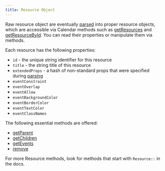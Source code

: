 ```yaml
---
title: Resource Object
---
```


Raw resource object are eventually [parsed](resource-parsing) into proper resource objects, which are accessible via Calendar methods such as [getResources](getResources) and [getResourceById](getResourceById). You can read their properties or manipulate them via methods.

Each resource has the following properties:

- `id` - the unique string identifier for this resource
- `title` - the string title of this resource
- `extendedProps` - a hash of non-standard props that were specified during [parsing](resource-parsing)
- `eventConstraint`
- `eventOverlap`
- `eventAllow`
- `eventBackgroundColor`
- `eventBorderColor`
- `eventTextColor`
- `eventClassNames`

The following essential methods are offered:

- [getParent](Resource-getParent)
- [getChildren](Resource-getChildren)
- [getEvents](Resource-getEvents)
- [remove](Resource-remove)

For more Resource methods, look for methods that start with `Resource::` in the docs.
